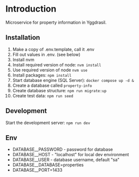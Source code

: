 # Introduction

Microservice for property information in Yggdrasil.

## Installation

1. Make a copy of .env.template, call it .env
2. Fill out values in .env. (see below)
3. Install nvm
4. Install required version of node: `nvm install`
5. Use required version of node `nvm use`
6. Install packages: `npm install`
7. Start database engine (SQL Server): `docker compose up -d &`
8. Create a database called `property-info`
9. Create database structure: `npm run migrate:up`
10. Create test data: `npm run seed`

## Development

Start the development server: `npm run dev`

## Env

- DATABASE\_\_PASSWORD - password for database
- DATABASE\_\_HOST - "localhost" for local dev environment
- DATABASE\_\_USER - database username, default "sa"
- DATABASE\_\_DATABASE=properties
- DATABASE\_\_PORT=1433

